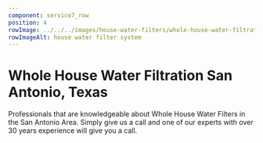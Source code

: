 ```yaml
---
component: service7_row
position: 4
rowImage: ../../../images/house-water-filters/whole-house-water-filtration-system.webp
rowImageAlt: house water filter system
---
```

#  Whole House Water Filtration San Antonio, Texas

Professionals that are knowledgeable about Whole House Water Filters
in the San Antonio Area. Simply give us a call and one of our experts with over 30 years experience will give you a call. 
